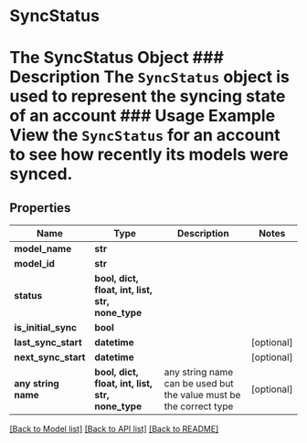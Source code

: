 # SyncStatus

# The SyncStatus Object ### Description The `SyncStatus` object is used to represent the syncing state of an account  ### Usage Example View the `SyncStatus` for an account to see how recently its models were synced.

## Properties
Name | Type | Description | Notes
------------ | ------------- | ------------- | -------------
**model_name** | **str** |  | 
**model_id** | **str** |  | 
**status** | **bool, dict, float, int, list, str, none_type** |  | 
**is_initial_sync** | **bool** |  | 
**last_sync_start** | **datetime** |  | [optional] 
**next_sync_start** | **datetime** |  | [optional] 
**any string name** | **bool, dict, float, int, list, str, none_type** | any string name can be used but the value must be the correct type | [optional]

[[Back to Model list]](../README.md#documentation-for-models) [[Back to API list]](../README.md#documentation-for-api-endpoints) [[Back to README]](../README.md)


